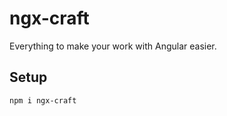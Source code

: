 # ngx-craft

Everything to make your work with Angular easier.

## Setup

```sh
npm i ngx-craft
```
